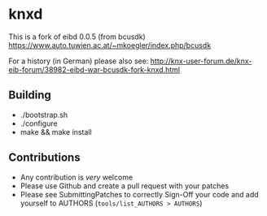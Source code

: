 knxd
====

This is a fork of eibd 0.0.5 (from bcusdk)
https://www.auto.tuwien.ac.at/~mkoegler/index.php/bcusdk

For a history (in German) please also see:
http://knx-user-forum.de/knx-eib-forum/38982-eibd-war-bcusdk-fork-knxd.html

## Building

* ./bootstrap.sh
* ./configure
* make && make install

## Contributions

* Any contribution is *very* welcome
* Please use Github and create a pull request with your patches
* Please see SubmittingPatches to correctly Sign-Off your code and add yourself to AUTHORS (`tools/list_AUTHORS > AUTHORS`)
